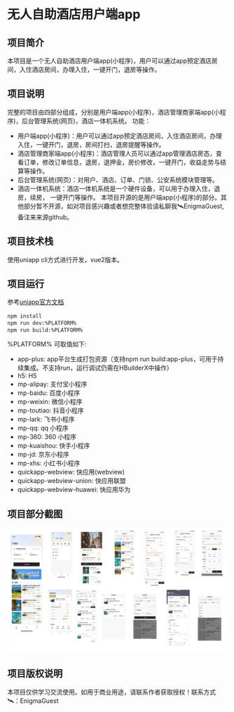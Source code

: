 # 无人自助酒店用户端app
## 项目简介
本项目是一个无人自助酒店用户端app(小程序)，用户可以通过app预定酒店房间，入住酒店房间，办理入住，一键开门，退房等操作。
## 项目说明
完整的项目由四部分组成，分别是用户端app(小程序)，酒店管理商家端app(小程序)，后台管理系统(网页)，酒店一体机系统。
功能：
- 用户端app(小程序)：用户可以通过app预定酒店房间，入住酒店房间，办理入住，一键开门，退房，房间打扫，退房提醒等操作。
- 酒店管理商家端app(小程序)：酒店管理人员可以通过app管理酒店房态，查看订单，修改订单信息，退房，退押金，房价修改，一键开门，收益走势与结算等操作。
- 后台管理系统(网页)：对用户、酒店、订单、门锁、公安系统模块管理等。
- 酒店一体机系统：酒店一体机系统是一个硬件设备，可以用于办理入住，退房，续房， 一键开门等操作。
  本项目开源的是用户端app(小程序)的部分。其他部分暂不开源，如对项目感兴趣或者想完整体验请私聊我🛰️EnigmaGuest,备注来来源github。
## 项目技术栈
使用uniapp cli方式进行开发，vue2版本。
## 项目运行
参考[uniapp官方文档](https://uniapp.dcloud.net.cn/quickstart-cli.html)
```
npm install
npm run dev:%PLATFORM%
npm run build:%PLATFORM%
```
%PLATFORM% 可取值如下:
- app-plus: app平台生成打包资源（支持npm run build:app-plus，可用于持续集成。不支持run，运行调试仍需在HBuilderX中操作）
- h5: H5
- mp-alipay: 支付宝小程序
- mp-baidu: 百度小程序
- mp-weixin: 微信小程序
- mp-toutiao: 抖音小程序
- mp-lark: 飞书小程序
- mp-qq: qq 小程序
- mp-360: 360 小程序
- mp-kuaishou: 快手小程序
- mp-jd: 京东小程序
- mp-xhs: 小红书小程序
- quickapp-webview: 快应用(webview)
- quickapp-webview-union: 快应用联盟
- quickapp-webview-huawei: 快应用华为
## 项目部分截图
![image](doc/1.png)
## 项目版权说明
本项目仅供学习交流使用。如用于商业用途，请联系作者获取授权！联系方式🛰：️EnigmaGuest
```


